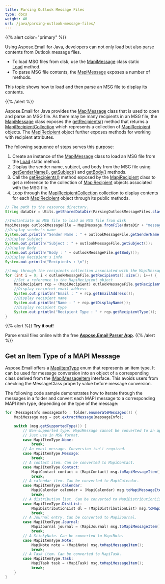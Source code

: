 ```yaml
---
title: Parsing Outlook Message Files
type: docs
weight: 40
url: /java/parsing-outlook-message-files/
---
```


{{% alert color="primary" %}} 

Using Aspose.Email for Java, developers can not only load but also parse contents from Outlook message files.

- To load MSG files from disk, use the [MapiMessage](https://reference.aspose.com/email/java/com.aspose.email/mapimessage/) class static [Load](https://reference.aspose.com/email/java/com.aspose.email/mapimessage/#load-java.lang.String-) method.
- To parse MSG file contents, the [MapiMessage](https://reference.aspose.com/email/java/com.aspose.email/mapimessage/) exposes a number of methods.

This topic shows how to load and then parse an MSG file to display its contents.

{{% /alert %}} 

Aspose.Email for Java provides the [MapiMessage](https://reference.aspose.com/email/java/com.aspose.email/mapimessage/) class that is used to open and parse an MSG file. As there may be many recipients in an MSG file, the [MapiMessage](https://reference.aspose.com/email/java/com.aspose.email/mapimessage/) class exposes the [getRecipients()](https://reference.aspose.com/email/java/com.aspose.email/mapimessage/#getRecipients--) method that returns a [MapiRecipientCollection](https://reference.aspose.com/email/java/com.aspose.email/mapirecipientcollection/) which represents a collection of [MapiRecipient](https://reference.aspose.com/email/java/com.aspose.email/mapirecipient/) objects. The [MapiRecipient](https://reference.aspose.com/email/java/com.aspose.email/mapirecipient/) object further exposes methods for working with recipient attributes.

The following sequence of steps serves this purpose:

1. Create an instance of the [MapiMessage](https://reference.aspose.com/email/java/com.aspose.email/mapimessage/) class to load an MSG file from the [Load](https://reference.aspose.com/email/java/com.aspose.email/mapimessage/#load-java.lang.String-) static method.
2. Display the sender name, subject, and body from the MSG file using [getSenderName()](https://reference.aspose.com/email/java/com.aspose.email/mapimessage/#getSenderName--), [getSubject()](https://reference.aspose.com/email/java/com.aspose.email/mapimessage/#getSubject--) and [getBody()](https://reference.aspose.com/email/java/com.aspose.email/mapimessage/#getBody--) methods.
3. Call the [getRecipients()](https://reference.aspose.com/email/java/com.aspose.email/mapimessage/#getRecipients--) method exposed by the [MapiRecipient](https://reference.aspose.com/email/java/com.aspose.email/mapirecipient/) class to get a reference to the collection of [MapiRecipient](https://reference.aspose.com/email/java/com.aspose.email/mapirecipient/) objects associated with the MSG file.
4. Loop through the [MapiRecipientCollection](https://reference.aspose.com/email/java/com.aspose.email/mapirecipientcollection/) collection to display contents for each [MapiRecipient](https://reference.aspose.com/email/java/com.aspose.email/mapirecipient/) object through its public methods.

```java
// The path to the resource directory.
String dataDir = Utils.getSharedDataDir(ParsingOutlookMessageFiles.class) + "outlook/";

//Instantiate an MSG file to load an MSG file from disk
MapiMessage outlookMessageFile = MapiMessage.fromFile(dataDir + "message.msg");
//Display sender's name
System.out.println("Sender Name : " + outlookMessageFile.getSenderName());
//Display Subject
System.out.println("Subject : " + outlookMessageFile.getSubject());
//Display Body
System.out.println("Body : " + outlookMessageFile.getBody());
//Display Recipient's info
System.out.println("Recipients : \n");

//Loop through the recipients collection associated with the MapiMessage object
for (int i = 0; i < outlookMessageFile.getRecipients().size(); i++) {
	//Set a reference to the MapiRecipient object
	MapiRecipient rcp = (MapiRecipient) outlookMessageFile.getRecipients().get_Item(i);
	//Display recipient email address
	System.out.println("Email : " + rcp.getEmailAddress());
	//Display recipient name
	System.out.println("Name : " + rcp.getDisplayName());
	//Display recipient type
	System.out.println("Recipient Type : " + rcp.getRecipientType());
}
```

{{% alert %}}
**Try it out!**

Parse email files online with the free [**Aspose.Email Parser App**](https://products.aspose.app/email/parser).
{{% /alert %}}

## **Get an Item Type of a MAPI Message**

Aspose.Email offers a [MapiItemType](https://reference.aspose.com/email/java/com.aspose.email/mapiitemtype/) enum that represents an item type. It can be used for message conversion into an object of a corresponding class derived from the [IMapiMessageItem](https://reference.aspose.com/email/java/com.aspose.email/imapimessageitem) interface. This avoids users from checking the MessageClass property value before message conversion.

The following code sample demonstrates how to iterate through the messages in a folder and convert each MAPI message to a corresponding MAPI item type, depending on the type of the message:

```java
for (MessageInfo messageInfo : folder.enumerateMessages()) {
    MapiMessage msg = pst.extractMessage(messageInfo);

    switch (msg.getSupportedType()) {
        // Non-supported type. MapiMessage cannot be converted to an appropriate item type.
        // Just use in MSG format.
        case MapiItemType.None:
            break;
        // An email message. Conversion isn't required.
        case MapiItemType.Message:
            break;
        // A contact item. Can be converted to MapiContact.
        case MapiItemType.Contact:
            MapiContact contact = (MapiContact) msg.toMapiMessageItem();
            break;
        // A calendar item. Can be converted to MapiCalendar.
        case MapiItemType.Calendar:
            MapiCalendar calendar = (MapiCalendar) msg.toMapiMessageItem();
            break;
        // A distribution list. Can be converted to MapiDistributionList.
        case MapiItemType.DistList:
            MapiDistributionList dl = (MapiDistributionList) msg.toMapiMessageItem();
            break;
        // A Journal entry. Can be converted to MapiJournal.
        case MapiItemType.Journal:
            MapiJournal journal = (MapiJournal) msg.toMapiMessageItem();
            break;
        // A StickyNote. Can be converted to MapiNote.
        case MapiItemType.Note:
            MapiNote note = (MapiNote) msg.toMapiMessageItem();
            break;
        // A Task item. Can be converted to MapiTask.
        case MapiItemType.Task:
            MapiTask task = (MapiTask) msg.toMapiMessageItem();
            break;
    }
}
```

